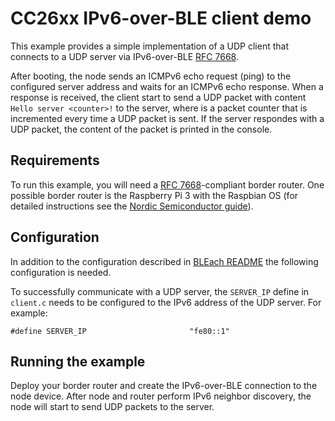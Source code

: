 # CC26xx IPv6-over-BLE client demo

This example provides a simple implementation of a UDP client that connects
to a UDP server via IPv6-over-BLE [RFC 7668](https://tools.ietf.org/html/rfc7668).

After booting, the node sends an ICMPv6 echo request (ping) to the configured server address
and waits for an ICMPv6 echo response.
When a response is received, the client start to send a UDP packet with content
`Hello server <counter>!` to the server, where <counter> is a packet counter that is incremented every time a UDP packet is sent.
If the server respondes with a UDP packet, the content of the packet is printed in the console.

## Requirements
To run this example, you will need a [RFC 7668](https://tools.ietf.org/html/rfc7668)-compliant border router.
One possible border router is the Raspberry Pi 3 with the Raspbian OS
(for detailed instructions see the [Nordic Semiconductor guide](http://developer.nordicsemi.com/nRF5_IoT_SDK/doc/0.9.0/html/a00092.html)).

## Configuration
In addition to the configuration described in [BLEach README](../../../../arch/cpu/cc26xx-cc13xx/rf-core/README.md) the following configuration is needed.

To successfully communicate with a UDP server, the `SERVER_IP` define in `client.c` needs to be configured 
to the IPv6 address of the UDP server.
For example:
```
#define SERVER_IP     					"fe80::1"
```
## Running the example
Deploy your border router and create the IPv6-over-BLE connection to the node device.
After node and router perform IPv6 neighbor discovery, the node will start to send UDP packets to the server.

